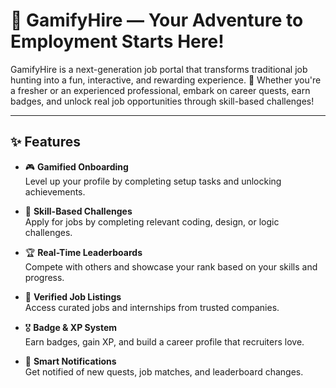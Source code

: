# 🎯 GamifyHire — Your Adventure to Employment Starts Here!

GamifyHire is a next-generation job portal that transforms traditional job hunting into a fun, interactive, and rewarding experience. 🚀 Whether you're a fresher or an experienced professional, embark on career quests, earn badges, and unlock real job opportunities through skill-based challenges!

---

## ✨ Features

- 🎮 **Gamified Onboarding**  
  Level up your profile by completing setup tasks and unlocking achievements.

- 🧩 **Skill-Based Challenges**  
  Apply for jobs by completing relevant coding, design, or logic challenges.

- 🏆 **Real-Time Leaderboards**  
  Compete with others and showcase your rank based on your skills and progress.

- 💼 **Verified Job Listings**  
  Access curated jobs and internships from trusted companies.

- 🎖️ **Badge & XP System**  
  Earn badges, gain XP, and build a career profile that recruiters love.

- 🔔 **Smart Notifications**  
  Get notified of new quests, job matches, and leaderboard changes.


